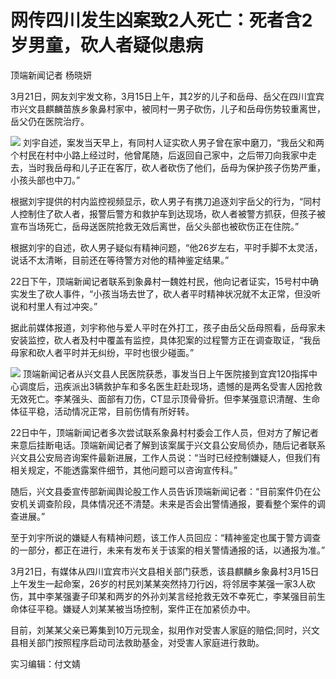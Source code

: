 # 网传四川发生凶案致2人死亡：死者含2岁男童，砍人者疑似患病

顶端新闻记者 杨晓妍

3月21日，网友刘宇发文称，3月15日上午，其2岁的儿子和岳母、岳父在四川宜宾市兴文县麒麟苗族乡象鼻村家中，被同村一男子砍伤，儿子和岳母伤势较重离世，岳父仍在医院治疗。

![](https://inews.gtimg.com/news_bt/OOcXYgw8_lHAT2MLB4WLgHhQYU_1d1YWYC-bEsC30oJJYAA/1000)
刘宇自述，案发当天早上，有同村人证实砍人男子曾在家中磨刀，“我岳父和两个村民在村中小路上经过时，他曾尾随，后返回自己家中，之后带刀向我家中走去，当时我岳母和儿子正在客厅，砍人者砍伤了他们，岳母为保护孩子伤势严重，小孩头部也中刀。”

根据刘宇提供的村内监控视频显示，砍人男子有携刀追逐刘宇岳父的行为，“同村人控制住了砍人者，报警后警方和救护车到达现场，砍人者被警方抓获，但孩子被宣布当场死亡，岳母送医院抢救无效后离世，岳父头部也被砍伤正在住院。”

根据刘宇的自述，砍人男子疑似有精神问题，“他26岁左右，平时手脚不太灵活，说话不太清晰，目前还在等待警方对他的精神鉴定结果。”

22日下午，顶端新闻记者联系到象鼻村一魏姓村民，他向记者证实，15号村中确实发生了砍人事件，“小孩当场去世了，砍人者平时精神状况就不太正常，但没听说和村里人有过冲突。”

据此前媒体报道，刘宇称他与爱人平时在外打工，孩子由岳父岳母照看，岳母家未安装监控，砍人者及村中覆盖有监控，具体犯案的过程警方正在调查取证，“我岳母家和砍人者平时并无纠纷，平时也很少碰面。”

![](https://inews.gtimg.com/news_bt/OcA7cVeMdaOxfmcy8_Svq5lyEIWUWcy4n8vCkU5uEJ6QUAA/1000)
顶端新闻记者从兴文县人民医院获悉，事发当日上午医院接到宜宾120指挥中心调度后，迅疾派出3辆救护车和多名医生赶赴现场，遗憾的是两名受害人因抢救无效死亡。李某强头、面部有刀伤，CT显示顶骨骨折。但李某强意识清醒、生命体征平稳，活动情况正常，目前伤情有所好转。

22日中午，顶端新闻记者多次尝试联系象鼻村村委会工作人员，但对方了解记者来意后挂断电话。顶端新闻记者了解到该案属于兴文县公安局侦办，随后记者联系兴文县公安局咨询案件最新进展，工作人员说：“当时已经控制嫌疑人，但我们有相关规定，不能透露案件细节，其他问题可以咨询宣传科。”

随后，兴文县委宣传部新闻舆论股工作人员告诉顶端新闻记者：“目前案件仍在公安机关调查阶段，具体情况还不清楚。未来是否会出警情通报，要看整个案件的调查进展。”

至于刘宇所说的嫌疑人有精神问题，该工作人员回应：“精神鉴定也属于警方调查的一部分，都正在进行，未来有发布关于该案的相关警情通报的话，以通报为准。”

3月21日，有媒体从四川宜宾市兴文县相关部门获悉，该县麒麟乡象鼻村3月15日上午发生一起命案，26岁的村民刘某某突然持刀行凶，将邻居李某强一家3人砍伤，其中李某强妻子印某和两岁的外孙刘某言经抢救无效不幸死亡，李某强目前生命体征平稳。嫌疑人刘某某被当场控制，案件正在加紧侦办中。

目前，刘某某父亲已筹集到10万元现金，拟用作对受害人家庭的赔偿;同时，兴文县相关部门按照程序启动司法救助基金，对受害人家庭进行救助。

实习编辑：付文婧

